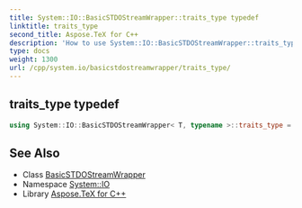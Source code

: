 ```yaml
---
title: System::IO::BasicSTDOStreamWrapper::traits_type typedef
linktitle: traits_type
second_title: Aspose.TeX for C++
description: 'How to use System::IO::BasicSTDOStreamWrapper::traits_type typedef of System::IO::BasicSTDOStreamWrapper class in C++.'
type: docs
weight: 1300
url: /cpp/system.io/basicstdostreamwrapper/traits_type/
---
```

## traits_type typedef




```cpp
using System::IO::BasicSTDOStreamWrapper< T, typename >::traits_type =  typename BaseType::traits_type
```

## See Also

* Class [BasicSTDOStreamWrapper](../)
* Namespace [System::IO](../../)
* Library [Aspose.TeX for C++](../../../)
